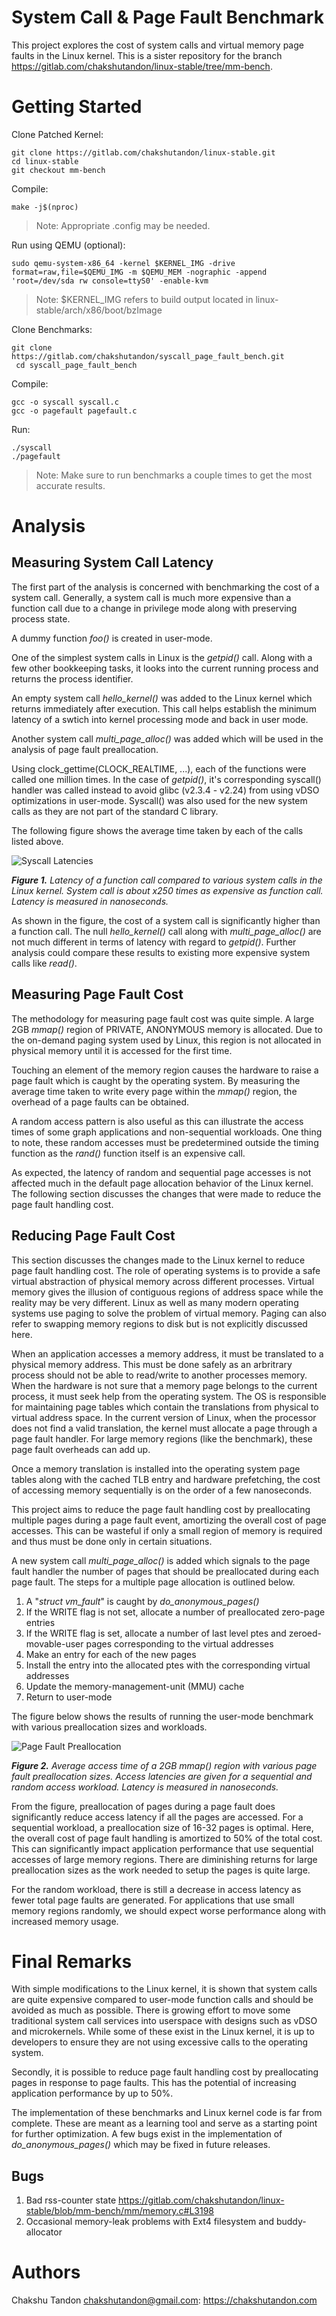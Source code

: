 # System Call & Page Fault Benchmark

This project explores the cost of system calls and virtual memory page faults in the Linux kernel. This is a sister repository for the branch https://gitlab.com/chakshutandon/linux-stable/tree/mm-bench.

# Getting Started

Clone Patched Kernel:
```
git clone https://gitlab.com/chakshutandon/linux-stable.git
cd linux-stable
git checkout mm-bench
```

Compile:
```
make -j$(nproc)
```
> Note: Appropriate .config may be needed.

Run using QEMU (optional):
```
sudo qemu-system-x86_64 -kernel $KERNEL_IMG -drive format=raw,file=$QEMU_IMG -m $QEMU_MEM -nographic -append 'root=/dev/sda rw console=ttyS0' -enable-kvm
```
> Note: $KERNEL_IMG refers to build output located in linux-stable/arch/x86/boot/bzImage

Clone Benchmarks:
```
git clone https://gitlab.com/chakshutandon/syscall_page_fault_bench.git
 cd syscall_page_fault_bench
 ```

Compile:
```
gcc -o syscall syscall.c
gcc -o pagefault pagefault.c
```

Run:
```
./syscall
./pagefault
```
> Note: Make sure to run benchmarks a couple times to get the most accurate results.

# Analysis

## Measuring System Call Latency

The first part of the analysis is concerned with benchmarking the cost of a system call. Generally, a system call is much more expensive than a function call due to a change in privilege mode along with preserving process state.

A dummy function *foo()* is created in user-mode.

One of the simplest system calls in Linux is the *getpid()* call. Along with a few other bookkeeping tasks, it looks into the current running process and returns the process identifier.

An empty system call *hello_kernel()* was added to the Linux kernel which returns immediately after execution. This call helps establish the minimum latency of a swtich into kernel processing mode and back in user mode.

Another system call *multi_page_alloc()* was added which will be used in the analysis of page fault preallocation.

Using clock_gettime(CLOCK_REALTIME, ...), each of the functions were called one million times. In the case of *getpid()*, it's corresponding syscall() handler was called instead to avoid glibc (v2.3.4 - v2.24) from using vDSO optimizations in user-mode. Syscall() was also used for the new system calls as they are not part of the standard C library.

The following figure shows the average time taken by each of the calls listed above.

![Syscall Latencies](syscall_lat.png)

*__Figure 1.__ Latency of a function call compared to various system calls in the Linux kernel. System call is about x250 times as expensive as function call. Latency is measured in nanoseconds.*

As shown in the figure, the cost of a system call is significantly higher than a function call. The null *hello_kernel()* call along with *multi_page_alloc()* are not much different in terms of latency with regard to *getpid()*. Further analysis could compare these results to existing more expensive system calls like *read()*.

## Measuring Page Fault Cost

The methodology for measuring page fault cost was quite simple. A large 2GB *mmap()* region of PRIVATE, ANONYMOUS memory is allocated. Due to the on-demand paging system used by Linux, this region is not allocated in physical memory until it is accessed for the first time.

Touching an element of the memory region causes the hardware to raise a page fault which is caught by the operating system. By measuring the average time taken to write every page within the *mmap()* region, the overhead of a page faults can be obtained.

A random access pattern is also useful as this can illustrate the access times of some graph applications and non-sequential workloads. One thing to note, these random accesses must be predetermined outside the timing function as the *rand()* function itself is an expensive call.

As expected, the latency of random and sequential page accesses is not affected much in the default page allocation behavior of the Linux kernel. The following section discusses the changes that were made to reduce the page fault handling cost.

## Reducing Page Fault Cost

This section discusses the changes made to the Linux kernel to reduce page fault handling cost. The role of operating systems is to provide a safe virtual abstraction of physical memory across different processes. Virtual memory gives the illusion of contiguous regions of address space while the reality may be very different. Linux as well as many modern operating systems use paging to solve the problem of virtual memory. Paging can also refer to swapping memory regions to disk but is not explicitly discussed here.

When an application accesses a memory address, it must be translated to a physical memory address. This must be done safely as an arbritrary process should not be able to read/write to another processes memory. When the hardware is not sure that a memory page belongs to the current process, it must seek help from the operating system. The OS is responsible for maintaining page tables which contain the translations from physical to virtual address space. In the current version of Linux, when the processor does not find a valid translation, the kernel must allocate a page through a page fault handler. For large memory regions (like the benchmark), these page fault overheads can add up.

Once a memory translation is installed into the operating system page tables along with the cached TLB entry and hardware prefetching, the cost of accessing memory sequentially is on the order of a few nanoseconds.

This project aims to reduce the page fault handling cost by preallocating multiple pages during a page fault event, amortizing the overall cost of page accesses. This can be wasteful if only a small region of memory is required and thus must be done only in certain situations.

A new system call *multi_page_alloc()* is added which signals to the page fault handler the number of pages that should be preallocated during each page fault. The steps for a multiple page allocation is outlined below.

1. A "*struct vm_fault*" is caught by *do_anonymous_pages()*
2. If the WRITE flag is not set, allocate a number of preallocated zero-page entries
3. If the WRITE flag is set, allocate a number of last level ptes and zeroed-movable-user pages corresponding to the virtual addresses
4. Make an entry for each of the new pages
5. Install the entry into the allocated ptes with the corresponding virtual addresses
6. Update the memory-management-unit (MMU) cache
7. Return to user-mode

The figure below shows the results of running the user-mode benchmark with various preallocation sizes and workloads.

![Page Fault Preallocation](preallocate_pf_lat.png)

*__Figure 2.__ Average access time of a 2GB mmap() region with various page fault preallocation sizes. Access latencies are given for a sequential and random access workload. Latency is measured in nanoseconds.*

From the figure, preallocation of pages during a page fault does significantly reduce access latency if all the pages are accessed. For a sequential workload, a preallocation size of 16-32 pages is optimal. Here, the overall cost of page fault handling is amortized to 50% of the total cost. This can significantly impact application performance that use sequential accesses of large memory regions. There are diminishing returns for large preallocation sizes as the work needed to setup the pages is quite large.

For the random workload, there is still a decrease in access latency as fewer total page faults are generated. For applications that use small memory regions randomly, we should expect worse performance along with increased memory usage.

# Final Remarks

With simple modifications to the Linux kernel, it is shown that system calls are quite expensive compared to user-mode function calls and should be avoided  as much as possible. There is growing effort to move some traditional system call services into userspace with designs such as vDSO and microkernels. While some of these exist in the Linux kernel, it is up to developers to ensure they are not using excessive calls to the operating system.

Secondly, it is possible to reduce page fault handling cost by preallocating pages in response to page faults. This has the potential of increasing application performance by up to 50%.

The implementation of these benchmarks and Linux kernel code is far from complete. These are meant as a learning tool and serve as a starting point for further optimization. A few bugs exist in the implementation of *do_anonymous_pages()* which may be fixed in future releases.

## Bugs

1. Bad rss-counter state https://gitlab.com/chakshutandon/linux-stable/blob/mm-bench/mm/memory.c#L3198
2. Occasional memory-leak problems with Ext4 filesystem and buddy-allocator

# Authors

Chakshu Tandon <chakshutandon@gmail.com>: https://chakshutandon.com